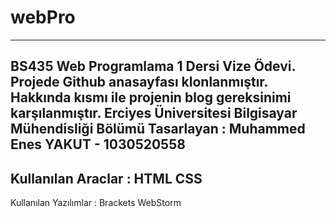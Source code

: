 # webPro
---------------------------------------------------------------------
BS435 Web Programlama 1 Dersi Vize Ödevi.
Projede Github anasayfası klonlanmıştır. 
Hakkında kısmı ile projenin blog gereksinimi karşılanmıştır.
Erciyes Üniversitesi Bilgisayar Mühendisliği Bölümü
Tasarlayan : Muhammed Enes YAKUT - 1030520558
---------------------------------------------------------------------
Kullanılan Araclar : 
HTML
CSS
---------------------------------------------------------------------
Kullanılan Yazılımlar : 
Brackets
WebStorm
